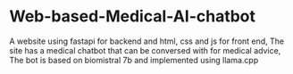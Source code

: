 # Web-based-Medical-AI-chatbot
A website using fastapi for backend and html, css and js for front end, The site has a medical chatbot that can be conversed with for medical advice, The bot is based on biomistral 7b and implemented using llama.cpp
